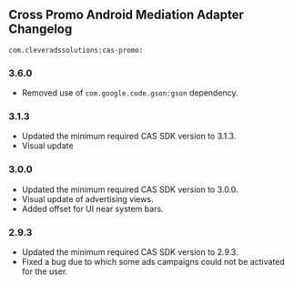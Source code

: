## Cross Promo Android Mediation Adapter Changelog
`com.cleveradssolutions:cas-promo:`

### 3.6.0
- Removed use of `com.google.code.gson:gson` dependency.

### 3.1.3
- Updated the minimum required CAS SDK version to 3.1.3.
- Visual update

### 3.0.0
- Updated the minimum required CAS SDK version to 3.0.0.
- Visual update of advertising views.
- Added offset for UI near system bars.

### 2.9.3
- Updated the minimum required CAS SDK version to 2.9.3.
- Fixed a bug due to which some ads campaigns could not be activated for the user.